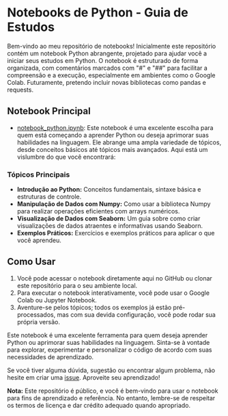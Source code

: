 # Notebooks de Python - Guia de Estudos

Bem-vindo ao meu repositório de notebooks! Inicialmente este repositório contém um notebook Python abrangente, projetado para ajudar você a iniciar seus estudos em Python. O notebook é estruturado de forma organizada, com comentários marcados com "#" e "##" para facilitar a compreensão e a execução, especialmente em ambientes como o Google Colab. Futuramente, pretendo incluir novas bibliotecas como pandas e requests.

## Notebook Principal

- [notebook_python.ipynb](notebook_python.ipynb): Este notebook é uma excelente escolha para quem está começando a aprender Python ou deseja aprimorar suas habilidades na linguagem. Ele abrange uma ampla variedade de tópicos, desde conceitos básicos até tópicos mais avançados. Aqui está um vislumbre do que você encontrará:

### Tópicos Principais

- **Introdução ao Python:** Conceitos fundamentais, sintaxe básica e estruturas de controle.
- **Manipulação de Dados com Numpy:** Como usar a biblioteca Numpy para realizar operações eficientes com arrays numéricos.
- **Visualização de Dados com Seaborn:** Um guia sobre como criar visualizações de dados atraentes e informativas usando Seaborn.
- **Exemplos Práticos:** Exercícios e exemplos práticos para aplicar o que você aprendeu.

## Como Usar

1. Você pode acessar o notebook diretamente aqui no GitHub ou clonar este repositório para o seu ambiente local.
2. Para executar o notebook interativamente, você pode usar o Google Colab ou Jupyter Notebook.
3. Aventure-se pelos tópicos; todos os exemplos já estão pré-processados, mas com sua devida configuração, você pode rodar sua própria versão.

Este notebook é uma excelente ferramenta para quem deseja aprender Python ou aprimorar suas habilidades na linguagem. Sinta-se à vontade para explorar, experimentar e personalizar o código de acordo com suas necessidades de aprendizado.

Se você tiver alguma dúvida, sugestão ou encontrar algum problema, não hesite em criar uma [issue](https://github.com/gregoryfiel/notebooks/issues). Aproveite seu aprendizado!

**Nota:** Este repositório é público, e você é bem-vindo para usar o notebook para fins de aprendizado e referência. No entanto, lembre-se de respeitar os termos de licença e dar crédito adequado quando apropriado.

